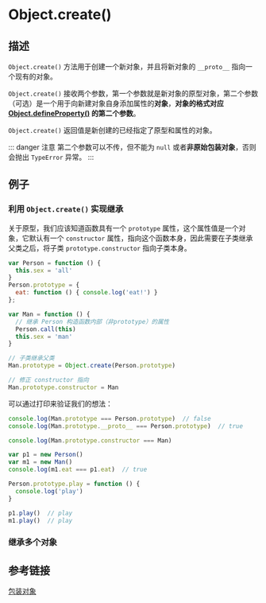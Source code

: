 # Object.create()

## 描述

`Object.create()` 方法用于创建一个新对象，并且将新对象的 `__proto__` 指向一个现有的对象。

`Object.create()` 接收两个参数，第一个参数就是新对象的原型对象，第二个参数（可选）是一个用于向新建对象自身添加属性的**对象**，**对象的格式对应 [Object.defineProperty()](./07-Object.defineProperty.md) 的第二个参数**。

`Object.create()` 返回值是新创建的已经指定了原型和属性的对象。

::: danger 注意
第二个参数可以不传，但不能为 `null` 或者**非原始包装对象**，否则会抛出 `TypeError` 异常。
:::

## 例子

### 利用 `Object.create()` 实现继承

关于原型，我们应该知道函数具有一个 `prototype` 属性，这个属性值是一个对象，它默认有一个 `constructor` 属性，指向这个函数本身，因此需要在子类继承父类之后，将子类 `prototype.constructor` 指向子类本身。

```js {10,15,18}
var Person = function () {
  this.sex = 'all'
}
Person.prototype = {
  eat: function () { console.log('eat!') }
};

var Man = function () {
  // 继承 Person 构造函数内部（非prototype）的属性
  Person.call(this)
  this.sex = 'man'
}

// 子类继承父类
Man.prototype = Object.create(Person.prototype)

// 修正 constructor 指向
Man.prototype.constructor = Man
```

可以通过打印来验证我们的想法：

```js
console.log(Man.prototype === Person.prototype)  // false
console.log(Man.prototype.__proto__ === Person.prototype)  // true

console.log(Man.prototype.constructor === Man)

var p1 = new Person()
var m1 = new Man()
console.log(m1.eat === p1.eat)  // true

Person.prototype.play = function () {
  console.log('play')
}

p1.play()  // play
m1.play()  // play
```

### 继承多个对象


## 参考链接

[包装对象](https://javascript.ruanyifeng.com/stdlib/wrapper.html)